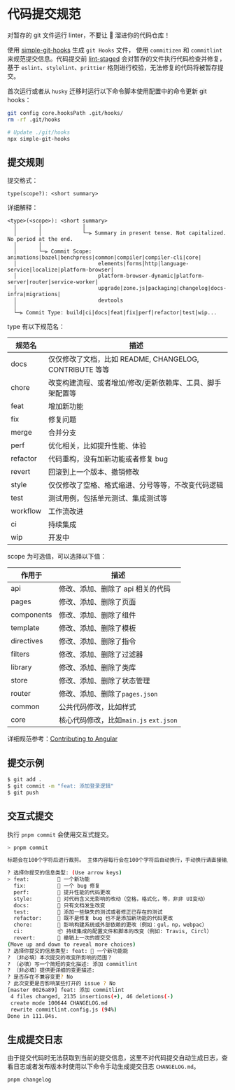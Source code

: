 # 代码提交规范

对暂存的 git 文件运行 linter，不要让 💩 溜进你的代码仓库！

使用 [simple-git-hooks](https://github.com/toplenboren/simple-git-hooks) 生成 `git Hooks` 文件， 使用 `commitizen` 和 `commitlint` 来规范提交信息。代码提交前 [lint-staged](https://github.com/okonet/lint-staged) 会对暂存的文件执行代码检查并修复，基于 `eslint`、`stylelint`、`prittier` 格则进行校验，无法修复的代码将被暂存提交。

首次运行或者从 `husky` 迁移时运行以下命令脚本使用配置中的命令更新 git hooks：

```bash
git config core.hooksPath .git/hooks/
rm -rf .git/hooks

# Update ./git/hooks
npx simple-git-hooks
```

## 提交规则

提交格式：

```
type(scope?): <short summary>
```

详细解释：

```
<type>(<scope>): <short summary>
  │       │             │
  │       │             └─⫸ Summary in present tense. Not capitalized. No period at the end.
  │       │
  │       └─⫸ Commit Scope: animations|bazel|benchpress|common|compiler|compiler-cli|core|
  │                          elements|forms|http|language-service|localize|platform-browser|
  │                          platform-browser-dynamic|platform-server|router|service-worker|
  │                          upgrade|zone.js|packaging|changelog|docs-infra|migrations|
  │                          devtools
  │
  └─⫸ Commit Type: build|ci|docs|feat|fix|perf|refactor|test|wip...
```

type 有以下规范名：

| 规范名   | 描述                                                       |
| -------- | ---------------------------------------------------------- |
| docs     | 仅仅修改了文档，比如 README, CHANGELOG, CONTRIBUTE 等等    |
| chore    | 改变构建流程、或者增加/修改/更新依赖库、工具、脚手架配置等 |
| feat     | 增加新功能                                                 |
| fix      | 修复问题                                                   |
| merge    | 合并分支                                                   |
| perf     | 优化相关，比如提升性能、体验                               |
| refactor | 代码重构，没有加新功能或者修复 bug                         |
| revert   | 回滚到上一个版本、撤销修改                                 |
| style    | 仅仅修改了空格、格式缩进、分号等等，不改变代码逻辑         |
| test     | 测试用例，包括单元测试、集成测试等                         |
| workflow | 工作流改进                                                 |
| ci       | 持续集成                                                   |
| wip      | 开发中                                                     |

scope 为可选值，可以选择以下值：

| 作用于     | 描述                                   |
| ---------- | -------------------------------------- |
| api        | 修改、添加、删除了 api 相关的代码      |
| pages      | 修改、添加、删除了页面                 |
| components | 修改、添加、删除了组件                 |
| template   | 修改、添加、删除了模板                 |
| directives | 修改、添加、删除了指令                 |
| filters    | 修改、添加、删除了过滤器               |
| library    | 修改、添加、删除了类库                 |
| store      | 修改、添加、删除了状态管理             |
| router     | 修改、添加、删除了`pages.json`         |
| common     | 公共代码修改，比如样式                 |
| core       | 核心代码修改，比如`main.js` `ext.json` |

详细规范参考：[Contributing to Angular](https://github.com/angular/angular/blob/master/CONTRIBUTING.md#-commit-message-format)

## 提交示例

```bash
$ git add .
$ git commit -m "feat: 添加登录逻辑"
$ git push
```

## 交互式提交

执行 `pnpm commit` 会使用交互式提交。

```bash
> pnpm commit

标题会在100个字符后进行裁剪。 主体内容每行会在100个字符后自动换行，手动换行请直接输入"\n"。

? 选择你提交的信息类型: (Use arrow keys)
> feat:         🌟 一个新功能
  fix:          🐛 一个 bug 修复
  perf:         🚀 提升性能的代码更改
  style:        🎨 对代码含义无影响的改动（空格，格式化，等，非非 UI变动）
  docs:         📝 只有文档发生改变
  test:         🔧 添加一些缺失的测试或者修正已存在的测试
  refactor:     🔨 既不是修复 bug 也不是添加新功能的代码更改
  chore:        🌟 影响构建系统或外部依赖的更改（例如：gul，np，webpac）
  ci:           📦 持续集成的配置文件和脚本的改变（例如: Travis, Circl）
  revert:       🎨 撤销上一次的提交交
(Move up and down to reveal more choices)
? 选择你提交的信息类型: feat: 🌟 一个新功能能
? （非必填）本次提交的改变所影响的范围？
? （必填）写一个简短的变化描述: 添加 commitlint
? （非必填）提供更详细的变更描述:
? 是否存在不兼容变更? No
? 此次变更是否影响某些打开的 issue ? No
[master 0026a89] feat: 添加 commitlint
 4 files changed, 2135 insertions(+), 46 deletions(-)
 create mode 100644 CHANGELOG.md
 rewrite commitlint.config.js (94%)
Done in 111.84s.
```

## 生成提交日志

由于提交代码时无法获取到当前的提交信息，这里不对代码提交自动生成日志，查看日志或者发布版本时使用以下命令手动生成提交日志 `CHANGELOG.md`。

```bash
pnpm changelog
```
